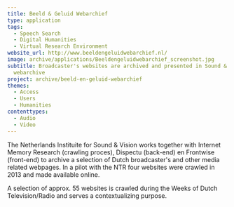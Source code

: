```yaml
---
title: Beeld & Geluid Webarchief
type: application
tags:
  - Speech Search
  - Digital Humanities
  - Virtual Research Environment
website_url: http://www.beeldengeluidwebarchief.nl/
image: archive/applications/Beeldengeluidwebarchief_screenshot.jpg
subtitle: Broadcaster's websites are archived and presented in Sound & Visions
  webarchive
project: archive/beeld-en-geluid-webarchief
themes:
  - Access
  - Users
  - Humanities
contenttypes:
  - Audio
  - Video
---
```


The Netherlands Instituite for Sound & Vision works together with Internet Memory Research (crawling proces), Dispectu (back-end) en Frontwise (front-end) to archive a selection of Dutch broadcaster's and other media related webpages. In a pilot with the NTR four websites were crawled in 2013 and made available online.

A selection of approx. 55 websites is crawled during the Weeks of Dutch Television/Radio and serves a contextualizing purpose.
